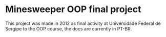 # Minesweeper OOP final project
This project was made in 2012 as final activity at Universidade Federal de Sergipe to the OOP course, the docs are currently in PT-BR.
